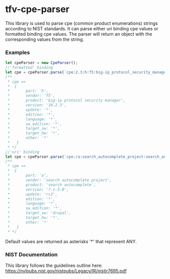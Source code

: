 # tfv-cpe-parser
This library is used to parse cpe (common product enumerations) strings according to NIST standards. It can parse either uri binding cpe values or formatted binding cpe values. The parser will return an object with the corresponding values from the string.

### Examples
```javascript
let cpeParser = new CpeParser();
//'formatted' binding
let cpe = cpeParser.parse(`cpe:2.3:h:f5:big-ip_protocol_security_manager:10.2.3:*:*:*:*:*:*:*`);
/** 
 * cpe => 
 *  {
 *       part: 'h',
 *       vendor: 'f5',
 *       product: 'big-ip protocol security manager',
 *       version: '10.2.3',
 *       update: '*',
 *       edition: '*',
 *       language: '*',
 *       sw_edition: '*',
 *       target_sw: '*',
 *       target_hw: '*',
 *       other: '*' 
 *   }
 * */
//'uri' binding
let cpe = cpeParser.parse(`cpe:/a:search_autocomplete_project:search_autocomplete:7.x-3.0:rc3:~~~drupal~~`);
/** 
 * cpe => 
 *  {
 *       part: 'a',
 *       vendor: 'search autocomplete project',
 *       product: 'search autocomplete',
 *       version: '7.x-3.0',
 *       update: 'rc3',
 *       edition: '*',
 *       language: '*',
 *       sw_edition: '*',
 *       target_sw: 'drupal',
 *       target_hw: '*',
 *       other: '*' 
 *   }
 * */
```
Default values are returned as asterisks '*' that represent ANY.

### NIST Documentation
This library follows the guidelines outline here: 
https://nvlpubs.nist.gov/nistpubs/Legacy/IR/nistir7695.pdf
